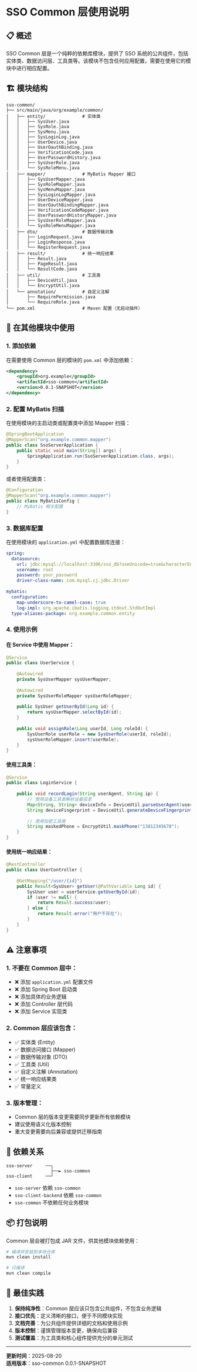 # SSO Common 层使用说明

## 📋 概述

SSO Common 层是一个纯粹的依赖库模块，提供了 SSO 系统的公共组件，包括实体类、数据访问层、工具类等。该模块不包含任何应用配置，需要在使用它的模块中进行相应配置。

## 🏗️ 模块结构

```
sso-common/
├── src/main/java/org/example/common/
│   ├── entity/              # 实体类
│   │   ├── SysUser.java
│   │   ├── SysRole.java
│   │   ├── SysMenu.java
│   │   ├── SysLoginLog.java
│   │   ├── UserDevice.java
│   │   ├── UserOauthBinding.java
│   │   ├── VerificationCode.java
│   │   ├── UserPasswordHistory.java
│   │   ├── SysUserRole.java
│   │   └── SysRoleMenu.java
│   ├── mapper/              # MyBatis Mapper 接口
│   │   ├── SysUserMapper.java
│   │   ├── SysRoleMapper.java
│   │   ├── SysMenuMapper.java
│   │   ├── SysLoginLogMapper.java
│   │   ├── UserDeviceMapper.java
│   │   ├── UserOauthBindingMapper.java
│   │   ├── VerificationCodeMapper.java
│   │   ├── UserPasswordHistoryMapper.java
│   │   ├── SysUserRoleMapper.java
│   │   └── SysRoleMenuMapper.java
│   ├── dto/                 # 数据传输对象
│   │   ├── LoginRequest.java
│   │   ├── LoginResponse.java
│   │   └── RegisterRequest.java
│   ├── result/              # 统一响应结果
│   │   ├── Result.java
│   │   ├── PageResult.java
│   │   └── ResultCode.java
│   ├── util/                # 工具类
│   │   ├── DeviceUtil.java
│   │   └── EncryptUtil.java
│   └── annotation/          # 自定义注解
│       ├── RequirePermission.java
│       └── RequireRole.java
└── pom.xml                  # Maven 配置（无启动插件）
```

## 🔧 在其他模块中使用

### 1. 添加依赖

在需要使用 Common 层的模块的 `pom.xml` 中添加依赖：

```xml
<dependency>
    <groupId>org.example</groupId>
    <artifactId>sso-common</artifactId>
    <version>0.0.1-SNAPSHOT</version>
</dependency>
```

### 2. 配置 MyBatis 扫描

在使用模块的主启动类或配置类中添加 Mapper 扫描：

```java
@SpringBootApplication
@MapperScan("org.example.common.mapper")
public class SsoServerApplication {
    public static void main(String[] args) {
        SpringApplication.run(SsoServerApplication.class, args);
    }
}
```

或者使用配置类：

```java
@Configuration
@MapperScan("org.example.common.mapper")
public class MyBatisConfig {
    // MyBatis 相关配置
}
```

### 3. 数据库配置

在使用模块的 `application.yml` 中配置数据库连接：

```yaml
spring:
  datasource:
    url: jdbc:mysql://localhost:3306/sso_db?useUnicode=true&characterEncoding=utf8&useSSL=false&serverTimezone=GMT%2B8
    username: root
    password: your_password
    driver-class-name: com.mysql.cj.jdbc.Driver
    
mybatis:
  configuration:
    map-underscore-to-camel-case: true
    log-impl: org.apache.ibatis.logging.stdout.StdOutImpl
  type-aliases-package: org.example.common.entity
```

### 4. 使用示例

#### 在 Service 中使用 Mapper：

```java
@Service
public class UserService {
    
    @Autowired
    private SysUserMapper sysUserMapper;
    
    @Autowired
    private SysUserRoleMapper sysUserRoleMapper;
    
    public SysUser getUserById(Long id) {
        return sysUserMapper.selectById(id);
    }
    
    public void assignRole(Long userId, Long roleId) {
        SysUserRole userRole = new SysUserRole(userId, roleId);
        sysUserRoleMapper.insert(userRole);
    }
}
```

#### 使用工具类：

```java
@Service
public class LoginService {
    
    public void recordLogin(String userAgent, String ip) {
        // 使用设备工具类解析设备信息
        Map<String, String> deviceInfo = DeviceUtil.parseUserAgent(userAgent);
        String deviceFingerprint = DeviceUtil.generateDeviceFingerprint(userAgent, ip);
        
        // 使用加密工具类
        String maskedPhone = EncryptUtil.maskPhone("13812345678");
    }
}
```

#### 使用统一响应结果：

```java
@RestController
public class UserController {
    
    @GetMapping("/user/{id}")
    public Result<SysUser> getUser(@PathVariable Long id) {
        SysUser user = userService.getUserById(id);
        if (user != null) {
            return Result.success(user);
        } else {
            return Result.error("用户不存在");
        }
    }
}
```

## ⚠️ 注意事项

### 1. 不要在 Common 层中：
- ❌ 添加 `application.yml` 配置文件
- ❌ 添加 Spring Boot 启动类
- ❌ 添加具体的业务逻辑
- ❌ 添加 Controller 层代码
- ❌ 添加 Service 实现类

### 2. Common 层应该包含：
- ✅ 实体类 (Entity)
- ✅ 数据访问接口 (Mapper)
- ✅ 数据传输对象 (DTO)
- ✅ 工具类 (Util)
- ✅ 自定义注解 (Annotation)
- ✅ 统一响应结果类
- ✅ 常量定义

### 3. 版本管理：
- Common 层的版本变更需要同步更新所有依赖模块
- 建议使用语义化版本控制
- 重大变更需要向后兼容或提供迁移指南

## 🔄 依赖关系

```
sso-server     ──┐
                 ├──► sso-common
sso-client     ──┘
```

- `sso-server` 依赖 `sso-common`
- `sso-client-backend` 依赖 `sso-common`
- `sso-common` 不依赖任何业务模块

## 📦 打包说明

Common 层会被打包成 JAR 文件，供其他模块依赖使用：

```bash
# 编译并安装到本地仓库
mvn clean install

# 只编译
mvn clean compile
```

## 🚀 最佳实践

1. **保持纯净性**：Common 层应该只包含公共组件，不包含业务逻辑
2. **接口优先**：定义清晰的接口，便于不同模块实现
3. **文档完善**：为公共组件提供详细的文档和使用示例
4. **版本控制**：谨慎管理版本变更，确保向后兼容
5. **测试覆盖**：为工具类和核心组件提供充分的单元测试

---

**更新时间**：2025-08-20  
**适用版本**：sso-common 0.0.1-SNAPSHOT
